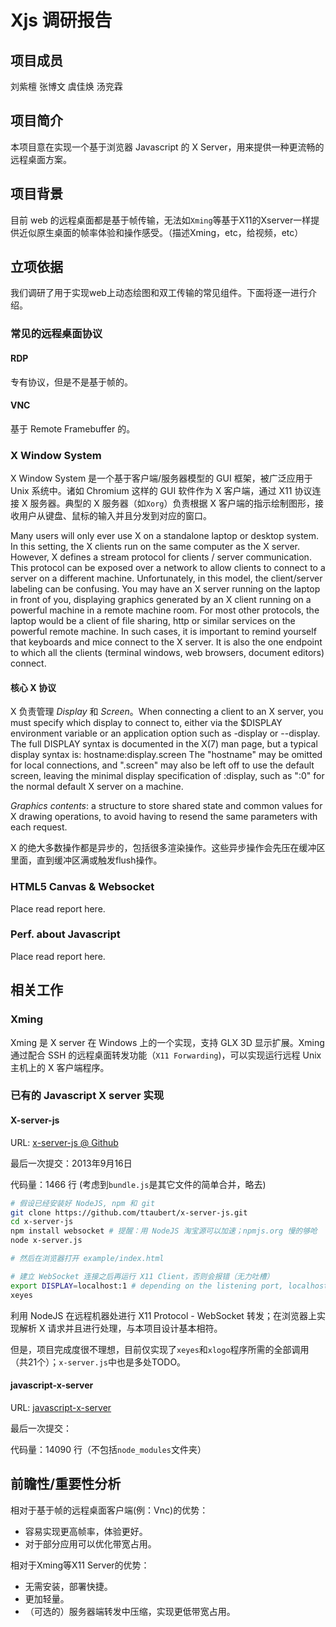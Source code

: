 # Xjs 调研报告

## 项目成员

刘紫檀 张博文 虞佳焕 汤兖霖

## 项目简介

本项目意在实现一个基于浏览器 Javascript 的 X Server，用来提供一种更流畅的远程桌面方案。

## 项目背景

目前 web 的远程桌面都是基于帧传输，无法如`Xming`等基于X11的Xserver一样提供近似原生桌面的帧率体验和操作感受。（描述Xming，etc，给视频，etc）

## 立项依据

我们调研了用于实现web上动态绘图和双工传输的常见组件。下面将逐一进行介绍。

### 常见的远程桌面协议

#### RDP

专有协议，但是不是基于帧的。

#### VNC

基于 Remote Framebuffer 的。

### X Window System

X Window System 是一个基于客户端/服务器模型的 GUI 框架，被广泛应用于 Unix 系统中。诸如 Chromium 这样的 GUI 软件作为 X 客户端，通过 X11 协议连接 X 服务器。典型的 X 服务器（如`Xorg`）负责根据 X 客户端的指示绘制图形，接收用户从键盘、鼠标的输入并且分发到对应的窗口。

Many users will only ever use X on a standalone laptop or desktop system. In this setting, the X clients run on the same computer as the X server. However, X defines a stream protocol for clients / server communication. This protocol can be exposed over a network to allow clients to connect to a server on a different machine. Unfortunately, in this model, the client/server labeling can be confusing. You may have an X server running on the laptop in front of you, displaying graphics generated by an X client running on a powerful machine in a remote machine room. For most other protocols, the laptop would be a client of file sharing, http or similar services on the powerful remote machine. In such cases, it is important to remind yourself that keyboards and mice connect to the X server. It is also the one endpoint to which all the clients (terminal windows, web browsers, document editors) connect.

#### 核心 X 协议

X 负责管理 *Display* 和 *Screen*。When connecting a client to an X server, you must specify which display to connect to, either via the $DISPLAY environment variable or an application option such as -display or --display. The full DISPLAY syntax is documented in the X(7) man page, but a typical display syntax is: hostname:display.screen The "hostname" may be omitted for local connections, and ".screen" may also be left off to use the default screen, leaving the minimal display specification of :display, such as ":0" for the normal default X server on a machine.

*Graphics contents*: a structure to store shared state and common values for X drawing operations, to avoid having to resend the same parameters with each request. 

X 的绝大多数操作都是异步的，包括很多渲染操作。这些异步操作会先压在缓冲区里面，直到缓冲区满或触发flush操作。

### HTML5 Canvas & Websocket
Place read report here.

### Perf. about Javascript
Place read report here.

## 相关工作

### Xming

Xming 是 X server 在 Windows 上的一个实现，支持 GLX 3D 显示扩展。Xming 通过配合 SSH 的远程桌面转发功能（`X11 Forwarding`)，可以实现运行远程 Unix 主机上的 X 客户端程序。

### 已有的 Javascript X server 实现

#### X-server-js
URL: [x-server-js @ Github](https://github.com/ttaubert/x-server-js)

最后一次提交：2013年9月16日

代码量：1466 行 (考虑到`bundle.js`是其它文件的简单合并，略去)

```bash
# 假设已经安装好 NodeJS, npm 和 git
git clone https://github.com/ttaubert/x-server-js.git
cd x-server-js
npm install websocket # 提醒：用 NodeJS 淘宝源可以加速；npmjs.org 慢的够呛
node x-server.js

# 然后在浏览器打开 example/index.html

# 建立 WebSocket 连接之后再运行 X11 Client，否则会报错（无力吐槽）
export DISPLAY=localhost:1 # depending on the listening port, localhost:X for port 600X
xeyes

```

利用 NodeJS 在远程机器处进行 X11 Protocol - WebSocket 转发；在浏览器上实现解析 X 请求并且进行处理，与本项目设计基本相符。

但是，项目完成度很不理想，目前仅实现了`xeyes`和`xlogo`程序所需的全部调用（共21个）；`x-server.js`中也是多处TODO。

#### javascript-x-server
URL: [javascript-x-server](https://github.com/GothAck/javascript-x-server)

最后一次提交：

代码量：14090 行（不包括`node_modules`文件夹）



## 前瞻性/重要性分析

相对于基于帧的远程桌面客户端(例：Vnc)的优势：
- 容易实现更高帧率，体验更好。
- 对于部分应用可以优化带宽占用。

相对于Xming等X11 Server的优势：
- 无需安装，部署快捷。
- 更加轻量。
- （可选的）服务器端转发中压缩，实现更低带宽占用。
